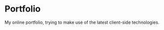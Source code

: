 Portfolio
==========

My online portfolio, trying to make use of the latest client-side technologies.
